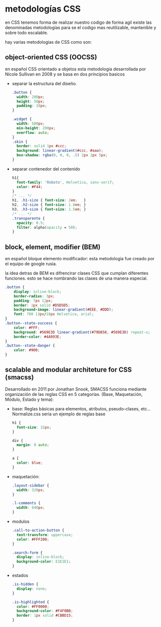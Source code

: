 # metodologías CSS

en CSS tenemos forma de realizar nuestro codigo de forma agil existe las denominadas metodologías para se el codigo mas reutilizable, mantenible y sobre todo escalable.

hay varias metodologias de CSS como son:

## object-oriented CSS (OOCSS) 

en español CSS orientado a objetos esta metodologia desarrollada por Nicole Sullivan en 2008 y se basa en dos principios basicos

- separar la estructura del diseño.
  ``` css
  .button {
    width: 200px;
    height: 50px;
    padding: 10px;
  }
  
  .widget {
    width: 500px;
    min-height: 200px;
    overflow: auto;
  }
  .skin {
    border: solid 1px #ccc;
    background: linear-gradient(#ccc, #aaa);
    box-shadow: rgba(0, 0, 0, .5) 2px 2px 5px;
  }
  ```
- separar contenedor del contenido
  ``` css
  h1{
    font-family: 'Roboto', Helvetica, sans-serif;
    color: #F44;
  }
  /* ... */
  h1, .h1-size { font-size: 2em;   }
  h2, .h2-size { font-size: 1.8em; } 
  h3, .h3-size { font-size: 1.5em; }
  /* ... */
  .transparente {
    opacity: 0.5;
    filter: alpha(opacity = 50);
  }
  ```

## block, element, modifier (BEM)

en español bloque elemento modificador: esta metodologia fue creado por el equipo de google rusia.

la idea detras de BEM es difrencirar clases CSS que cumplan diferentes funciones. esto se hace nombrando las clases de una manera especial.

``` css
.button {
	display: inline-block;
	border-radius: 3px;
	padding: 7px 12px;
	border: 1px solid #D5D5D5;
	background-image: linear-gradient(#EEE, #DDD);
	font: 700 13px/18px Helvetica, arial;
}
.button--state-success {
	color: #FFF;
	background: #569E3D linear-gradient(#79D858, #569E3D) repeat-x;
	border-color: #4A993E;
}
.button--state-danger {
	color: #900;
}
```

## scalable and modular architeture for CSS (smacss)

Desarrollado en 2011 por Jonathan Snook, SMACSS funciona mediante organización de las reglas CSS en 5 categorías. (Base, Maquetación, Módulo, Estado y tema):

- base: Reglas básicas para elementos, atributos, pseudo-clases, etc… Normalize.css sería un ejemplo de reglas base
  ``` css
  h1 {
    font-size: 32px;
  }
  
  div {
    margin: 0 auto;
  }
  
  a {
    color: blue;
  }
  ```
  
- maquetación: 
  ``` css
  .layout-sidebar {
    width: 320px;
  }
  
  .l-comments {
    width: 640px;
  }
  ```
  
- modulos
  ``` css
  .call-to-action-button {
    text-transform: uppercase;
    color: #FFF200;
  }
  
  .search-form {
    display: inline-block;
    background-color: E1E1E1;
  }
  ```
  
- estados
  ``` css
  .is-hidden {
    display: none;
  }
  
  .is-highlighted {
    color: #FF0000;
    background-color: #F4F0BB;
    border: 1px solid #CBBD15;
  }
  ```